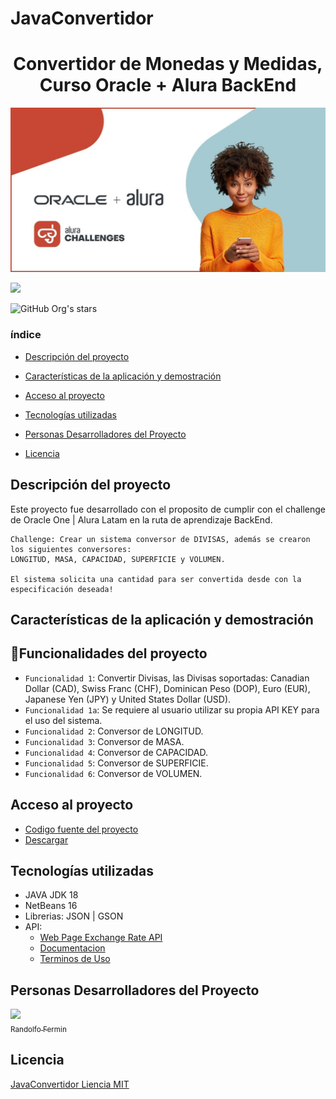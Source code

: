 # JavaConvertidor
<h1 align="center">Convertidor de Monedas y Medidas, Curso Oracle + Alura BackEnd </h1>

<p align="center">
    <img src="https://github.com/Randyfermin/JavaConvertidor/blob/main/src/imagenes/challengeImage.jpg?raw=true">
</p>
<p align="left">
    <img src="https://img.shields.io/badge/STATUS-TERMINADO-green">
</p>

<p align="left">
    <img src="https://img.shields.io/github/stars/Randyfermin?style=social" alt="GitHub Org's stars">
</p>

### índice

- [Descripción del proyecto](#descripción-del-proyecto)

- [Características de la aplicación y demostración](#Características-de-la-aplicación-y-demostración)

- [Acceso al proyecto](#acceso-proyecto)

- [Tecnologías utilizadas](#tecnologías-utilizadas)

- [Personas Desarrolladores del Proyecto](#personas-desarrolladores)

- [Licencia](#licencia)

## Descripción del proyecto
<p align="justify">
    Este proyecto fue desarrollado con el proposito de cumplir con el challenge de Oracle One | Alura Latam en la ruta de aprendizaje BackEnd.

    Challenge: Crear un sistema conversor de DIVISAS, además se crearon los siguientes conversores: 
    LONGITUD, MASA, CAPACIDAD, SUPERFICIE y VOLUMEN.

    El sistema solicita una cantidad para ser convertida desde con la especificación deseada!
</p>


## Características de la aplicación y demostración

## :hammer:Funcionalidades del proyecto

- `Funcionalidad 1`: Convertir Divisas, las Divisas soportadas: Canadian Dollar (CAD), Swiss Franc (CHF), Dominican Peso (DOP), Euro (EUR), Japanese Yen (JPY) y United States Dollar (USD).
- `Funcionalidad 1a`: Se requiere al usuario utilizar su propia API KEY para el uso del sistema.
- `Funcionalidad 2`: Conversor de LONGITUD.
- `Funcionalidad 3`: Conversor de MASA.
- `Funcionalidad 4`: Conversor de CAPACIDAD.
- `Funcionalidad 5`: Conversor de SUPERFICIE.
- `Funcionalidad 6`: Conversor de VOLUMEN.


## Acceso al proyecto

- [Codigo fuente del proyecto](https://github.com/Randyfermin/JavaConvertidor.git) 
- [Descargar](https://github.com/Randyfermin/JavaConvertidor/archive/refs/heads/main.zip)


## Tecnologías utilizadas

- JAVA JDK 18
- NetBeans 16
- Librerias: JSON | GSON
- API:
    - [Web Page Exchange Rate API](https://www.exchangerate-api.com)
    - [Documentacion](https://www.exchangerate-api.com/docs)
    - [Terminos de Uso](https://www.exchangerate-api.com/terms)

## Personas Desarrolladores del Proyecto
[<img src="https://avatars.githubusercontent.com/u/48891637?v=4" width=115>
     <br>
    <sub>
        Randolfo Fermin
    </sub>](https://github.com/Randyfermin)

## Licencia
[JavaConvertidor Liencia MIT ](https://github.com/Randyfermin/JavaConvertidor/blob/main/License.txt)


